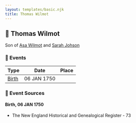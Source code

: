 ```yaml
---
layout: templates/basic.njk
title: Thomas Wilmot
---
```

## 🔵 Thomas Wilmot

Son of [Asa Wilmot](/people/1/15735504) and [Sarah Johson](/people/4/48968878)

### 📆 Events

Type | Date | Place
------ | ------ | ------
[Birth](#event-726d3d8d-07cd-4426-b28c-1f4f683c532d) | 06 JAN 1750 |

### 📰 Event Sources

#### <a id="event-726d3d8d-07cd-4426-b28c-1f4f683c532d"></a> Birth, 06 JAN 1750
* The New England Historical and Genealogical Register  - 73